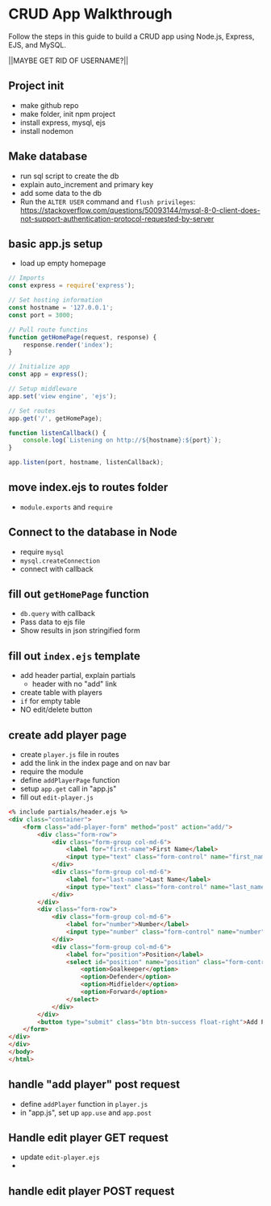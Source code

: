 # CRUD App Walkthrough
Follow the steps in this guide to build a CRUD app using Node.js, Express, EJS, and MySQL.

||MAYBE GET RID OF USERNAME?||

## Project init
- make github repo
- make folder, init npm project
- install express, mysql, ejs
- install nodemon

## Make database
- run sql script to create the db
- explain auto_increment and primary key
- add some data to the db
- Run the `ALTER USER` command and `flush privileges`: https://stackoverflow.com/questions/50093144/mysql-8-0-client-does-not-support-authentication-protocol-requested-by-server

## basic app.js setup
- load up empty homepage
```js
// Imports
const express = require('express');

// Set hosting information
const hostname = '127.0.0.1';
const port = 3000;

// Pull route functins
function getHomePage(request, response) {
    response.render('index');
}

// Initialize app
const app = express();

// Setup middleware
app.set('view engine', 'ejs');

// Set routes
app.get('/', getHomePage);

function listenCallback() {
    console.log(`Listening on http://${hostname}:${port}`);
}

app.listen(port, hostname, listenCallback);
```

## move index.ejs to routes folder
- `module.exports` and `require`

## Connect to the database in Node
- require `mysql`
- `mysql.createConnection`
- connect with callback

## fill out `getHomePage` function
- `db.query` with callback
- Pass data to ejs file
- Show results in json stringified form

## fill out `index.ejs` template
- add header partial, explain partials
    - header with no "add" link
- create table with players
- `if` for empty table
- NO edit/delete button

## create add player page
- create `player.js` file in routes
- add the link in the index page and on nav bar
- require the module
- define `addPlayerPage` function
- setup `app.get` call in "app.js"
- fill out `edit-player.js`

```html
<% include partials/header.ejs %>
<div class="container">
    <form class="add-player-form" method="post" action="add/">
        <div class="form-row">
            <div class="form-group col-md-6">
                <label for="first-name">First Name</label>
                <input type="text" class="form-control" name="first_name" id="first-name" required>
            </div>
            <div class="form-group col-md-6">
                <label for="last-name">Last Name</label>
                <input type="text" class="form-control" name="last_name" id="last-name" required>
            </div>
        </div>
        <div class="form-row">
            <div class="form-group col-md-6">
                <label for="number">Number</label>
                <input type="number" class="form-control" name="number" id="number" placeholder="Number" required>
            </div>
            <div class="form-group col-md-6">
                <label for="position">Position</label>
                <select id="position" name="position" class="form-control" required>
                    <option>Goalkeeper</option>
                    <option>Defender</option>
                    <option>Midfielder</option>
                    <option>Forward</option>
                </select>
            </div>
        </div>
        <button type="submit" class="btn btn-success float-right">Add Player</button>
    </form>
</div>
</div>
</body>
</html>
```

## handle "add player" post request
- define `addPlayer` function in `player.js`
- in "app.js", set up `app.use` and `app.post`

## Handle edit player GET request
- update `edit-player.ejs`
- 

## handle edit player POST request
